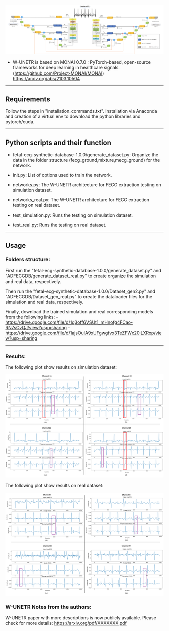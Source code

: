 ![W-UNETR-pipeline](images/full_pipeline.png)
- W-UNETR is based on MONAI 0.7.0 : PyTorch-based, open-source frameworks for deep learning in healthcare signals. 
(https://github.com/Project-MONAI/MONAI)
https://arxiv.org/abs/2103.10504

*******************************************************************************
## Requirements
Follow the steps in "installation_commands.txt". Installation via Anaconda and creation of a virtual env to download the python libraries and pytorch/cuda.
*******************************************************************************
## Python scripts and their function

- fetal-ecg-synthetic-database-1.0.0/generate_dataset.py: Organize the data in the folder structure (fecg_ground,mixture,mecg_ground) for the network. 

- init.py: List of options used to train the network. 

- networks.py: The W-UNETR architecture for FECG extraction testing on simulation dataset.
- networks_real.py: The W-UNETR architecture for FECG extraction testing on real dataset.


- test_simulation.py: Runs the testing on simulation dataset.
- test_real.py: Runs the testing on real dataset.


*******************************************************************************
## Usage
### Folders structure:

First run the "fetal-ecg-synthetic-database-1.0.0/generate_dataset.py" and "ADFECGDB/generate_dataset_real.py" to create organize the simulation and real data, respectively.

Then run the "fetal-ecg-synthetic-database-1.0.0/Dataset_gen2.py" and "ADFECGDB/Dataset_gen_real.py" to create the dataloader files for the simulation and real data, respectively.

Finally, download the trained simulation and real corresponding models from the following links:
-https://drive.google.com/file/d/1g3off6VSUt1_mHnofg4FCao-RN7sCvQJ/view?usp=sharing
-https://drive.google.com/file/d/1ajsOulA9xUFgwgfvx3TeZFWx20iLXRxp/view?usp=sharing
*******************************************************************************
### Results:

The following plot show results on simulation dataset:

![simulation](images/synthetic_results.png)

The following plot show results on real dataset:

![real](images/real_results.png)

### W-UNETR Notes from the authors:

W-UNETR paper with more descriptions is now publicly available. Please check for more details:
https://arxiv.org/pdf/XXXXXXX.pdf

